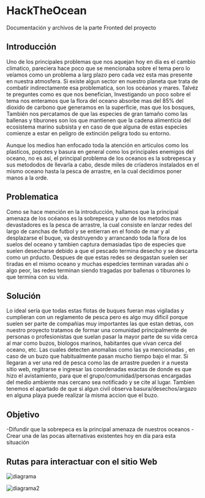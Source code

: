 # HackTheOcean
Documentación y archivos de la parte Fronted del proyecto

## Introducción
Uno de los principales problemas que nos aquejan hoy en día es el cambio climatico, pareciera hace poco que se mencionaba sobre el tema pero lo
veíamos como un problema a larg plazo pero cada vez esta mas presente en nuestra atmosfera.
Si existe algun sector en nuestro planeta que trata de combatir indirectamente esa problematica, son los océanos y mares. Talvéz te preguntes
como es que nos benefician, Investigando un poco sobre el tema nos enteramos que la flora del oceano absorbe mas del 85% del dioxido de carbono
que generamos en la superficie, mas que los bosques, También nos percatamos de que las especies de gran tamaño como las ballenas y tiburones
son los que mantienen que la cadena alimenticia del ecosistema marino subsista y en caso de que alguna de estas especies comienze a estar en 
peligro de extinción peligra todo su entorno.

Aunque los medios han enfocado toda la atención en articulos como los plasticos, popotes y basura en general como los principales enemigos del 
oceano, no es así, el principal problema de los oceanos es la sobrepesca y sus metododos de llevarla a cabo, desde miles de críaderos instalados 
en el mismo oceano hasta la pesca de arrastre, en la cual decidimos poner manos a la orde. 

## Problematica
Como se hace mención en la introducción, hallamos que la principal amenaza de los océanos es la sobrepesca y uno de los metodos mas devastadores
es la pesca de arrastre, la cual consiste en lanzar redes del largo de canchas de futbol y se entierran en el fondo de mar y al desplazarse el
buque, va destruyendo y arrancando toda la flora de los suelos del oceano y tambien captura demasiadas tipo de especies que suelen desecharse 
debido a que el pescado termina desecho y se descarta como un prducto. Despues de que estas redes se desgastan suelen ser tiradas en el mismo oceano
y muchas espedcies terminan varadas ahi o algo peor, las redes terminan siendo tragadas por ballenas o tiburones lo que termina con su vida.

## Solución
Lo ideal sería que todas estas flotas de buques fueran mas vigiladas y cumplieran con un reglamento de pesca pero es algo muy dificil porque 
suelen ser parte de compañias muy importantes las que estan detras, con nuestro proyecto tratamos de formar una comunidad principalmente de
personas o profesionistas que suelan pasar la mayor parte de su vida cerca al mar como buzos, biologos marinos, habitantes que vivan cerca del
oceano, etc. Las cuales detecten anomalias como las ya mencionadas , en caso de un buzo que habitualmente pasan mucho tiempo bajo el mar. 
Si llegaran a ver una red de pesca como las de arrastre pueden ir a nuesta sitio web, regitrarse e ingresar las coordenadas exactas de donde
es que hizo el avistamiento, para que el grupo/comunidad/personas encargadas del medio ambiente mas cercano sea notificado y se cite al lugar.
Tambien tenemos el apartado de que si algun civil observa basura/desechos/argazo en alguna playa puede realizar la misma accion que el buzo.

## Objetivo
-Difundir que la sobrepeca es la principal amenaza de nuestros oceanos
-Crear una de las pocas alternativas existentes hoy en día para esta situación


## Rutas para interactuar con el sitio Web
![diagrama](https://user-images.githubusercontent.com/99112892/168501762-cc297dc2-d137-41af-ae29-58f3236ac5e6.jpg)

![diagrama2](https://user-images.githubusercontent.com/99112892/168501768-a5310c5f-607d-4f38-999d-1ed61078802a.jpg)

